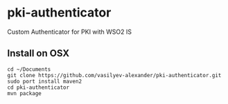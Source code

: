 # pki-authenticator
Custom Authenticator for PKI with WSO2 IS

## Install on OSX
```
cd ~/Documents
git clone https://github.com/vasilyev-alexander/pki-authenticator.git
sudo port install maven2
cd pki-authenticator
mvn package
```
